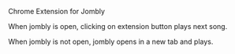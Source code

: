Chrome Extension for Jombly

When jombly is open, clicking on extension button plays next song.

When jombly is not open, jombly opens in a new tab and plays.
